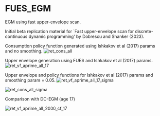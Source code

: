 # FUES_EGM
EGM using fast upper-envelope scan.


Initial beta replication material for `Fast upper-envelope scan for discrete-continuous dynamic programming' by Dobrescu and Shanker (2023). 

Consumption policy function generated using Ishkakov et al (2017) params and no smoothing. 
![ret_cons_all](https://user-images.githubusercontent.com/8477783/181183127-4bf48f5b-8280-4f9f-afe1-1730894c0e29.png)

Upper envelope generation using FUES and Ishkakov et al (2017) params. 
![ret_vf_aprime_all_17](https://user-images.githubusercontent.com/8477783/181172326-d36527a3-411a-4ba0-bff7-1528d1d368d8.png)

Upper envelope and policy functions for Ishkakov et al (2017) params and smoothing param = 0.05. 
![ret_vf_aprime_all_17_sigma](https://user-images.githubusercontent.com/8477783/181172404-1b0bbb74-5c40-47c0-aff9-0d34b573f7f2.png)

![ret_cons_all_sigma](https://user-images.githubusercontent.com/8477783/181172415-72f866b9-348e-4de9-9855-fb509591deb2.png)

Comparison with DC-EGM (age 17)   

![ret_vf_aprime_all_2000_cf_17](https://user-images.githubusercontent.com/8477783/216799589-e17681e9-749f-42a5-94ad-e324c4001091.png)
